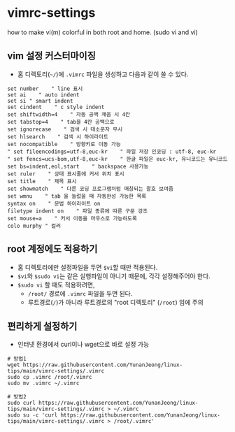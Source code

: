 # vimrc-settings
how to make vi(m) colorful in both root and home. (sudo vi and vi)

## vim 설정 커스터마이징
- 홈 디렉토리(`~/`)에 `.vimrc` 파일을 생성하고 다음과 같이 쓸 수 있다.

```
set number    " line 표시
set ai    " auto indent
set si " smart indent
set cindent    " c style indent
set shiftwidth=4    " 자동 공백 채움 시 4칸
set tabstop=4    " tab을 4칸 공백으로
set ignorecase    " 검색 시 대소문자 무시
set hlsearch    " 검색 시 하이라이트
set nocompatible    " 방향키로 이동 가능
" set fileencodings=utf-8,euc-kr    " 파일 저장 인코딩 : utf-8, euc-kr
" set fencs=ucs-bom,utf-8,euc-kr    " 한글 파일은 euc-kr, 유니코드는 유니코드
set bs=indent,eol,start    " backspace 사용가능
set ruler    " 상태 표시줄에 커서 위치 표시
set title    " 제목 표시
set showmatch    " 다른 코딩 프로그램처럼 매칭되는 괄호 보여줌
set wmnu    " tab 을 눌렀을 때 자동완성 가능한 목록
syntax on    " 문법 하이라이트 on
filetype indent on    " 파일 종류에 따른 구문 강조
set mouse=a    " 커서 이동을 마우스로 가능하도록
colo murphy " 컬러
```

## root 계정에도 적용하기
- 홈 디렉토리에만 설정파일을 두면 `$vi`할 때만 적용된다.
- `$vi`와 `$sudo vi`는 같은 실행파일이 아니기 때문에, 각각 설정해주어야 한다.
- `$sudo vi` 할 때도 적용하려면,
    - `/root/` 경로에 `.vimrc` 파일을 두면 된다.
    - 루트경로(`/`)가 아니라 루트경로의 "root 디렉토리" (`/root`) 임에 주의

## 편리하게 설정하기
- 인터넷 환경에서 curl이나 wget으로 바로 설정 가능
```
# 방법1
wget https://raw.githubusercontent.com/YunanJeong/linux-tips/main/vimrc-settings/.vimrc
sudo cp .vimrc /root/.vimrc
sudo mv .vimrc ~/.vimrc
```
```
# 방법2
sudo curl https://raw.githubusercontent.com/YunanJeong/linux-tips/main/vimrc-settings/.vimrc > ~/.vimrc
sudo su -c 'curl https://raw.githubusercontent.com/YunanJeong/linux-tips/main/vimrc-settings/.vimrc > /root/.vimrc'
```
